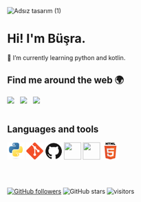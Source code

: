  
<img width="500" alt="Adsız tasarım (1)" src="https://user-images.githubusercontent.com/72223496/111898951-45e05c80-8a3a-11eb-9fcf-f7a6ddc8bf19.png">


# Hi! I'm Büşra. 
🌱 I’m currently learning python and kotlin.
## Find me around the web 🌍
<a href="mailto:busrayalinkilic27@gmail.com"><img width="30px" align="left" src="https://cdn.jsdelivr.net/npm/simple-icons@v3/icons/gmail.svg" /></a>
<a href="https://medium.com/@busrayalinkilic"><img width="30px" align="left" src="https://user-images.githubusercontent.com/72223496/117278656-a05a3e80-ae69-11eb-840e-ace9956bff04.png" /></a>
<a href="https://linkedin.com/in/busrayalinkilic/"><img width="30px" align="left" src="https://cdn.jsdelivr.net/npm/simple-icons@v3/icons/linkedin.svg" /></a>

<br />
<br />

## Languages and tools
<img src="https://raw.githubusercontent.com/devicons/devicon/master/icons/python/python-original.svg" width="40" height="40" />   <img src="https://raw.githubusercontent.com/devicons/devicon/master/icons/git/git-original.svg" width="40" height="40" />  <img src="https://raw.githubusercontent.com/devicons/devicon/master/icons/github/github-original.svg" width="40" height="40" />
<img src= "https://user-images.githubusercontent.com/72223496/117279747-af8dbc00-ae6a-11eb-9f21-ccfee00bbebd.png" width="40" height="40"/> <img src= "https://user-images.githubusercontent.com/72223496/117280211-0a271800-ae6b-11eb-8be2-98a6b30d56e6.png" width="40" height="40"/>   <img src="https://raw.githubusercontent.com/devicons/devicon/master/icons/html5/html5-original-wordmark.svg" width="40" height="40" />

<br />
<br />

[![GitHub followers](https://img.shields.io/github/followers/busrayalinkilic?style=social)](https://github.com/busrayalinkilic?tab=followers)
![GitHub stars](https://img.shields.io/github/stars/busrayalinkilic?style=social)
![visitors](https://img.shields.io/badge/dynamic/json?color=informational&label=Profile%20views&query=value&url=https%3A%2F%2Fapi.countapi.xyz%2Fhit%2Fbusrayalinkilic.busrayalinkilic%2Freadme)


<!--
**busrayalinkilic/busrayalinkilic** is a ✨ _special_ ✨ repository because its `README.md` (this file) appears on your GitHub profile.

Here are some ideas to get you started:

- 🔭 I’m currently working on ...
- 🌱 I’m currently learning ...
- 👯 I’m looking to collaborate on ...
- 🤔 I’m looking for help with ...
- 💬 Ask me about ...
- 📫 How to reach me: ...
- 😄 Pronouns: ...
- ⚡ Fun fact: ...
-->
